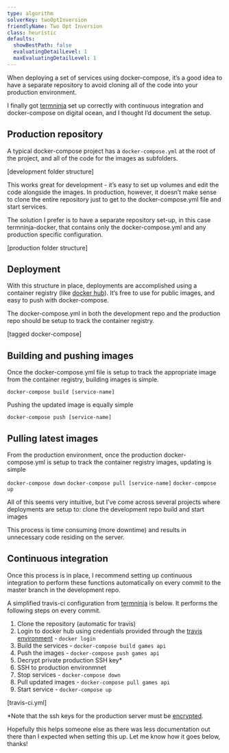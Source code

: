 ```yaml
---
type: algorithm
solverKey: twoOptInversion
friendlyName: Two Opt Inversion
class: heuristic
defaults:
  showBestPath: false
  evaluatingDetailLevel: 1
  maxEvaluatingDetailLevel: 1
---
```


When deploying a set of services using docker-compose, it’s a good idea to have a separate repository to avoid cloning all of the code into your production environment.

I finally got [termninja](https://www.term.ninja) set up correctly with continuous integration and docker-compose on digital ocean, and I thought I’d document the setup.

## Production repository

A typical docker-compose project has a ```docker-compose.yml``` at the root of the project, and all of the code for the images as subfolders.

[development folder structure]

This works great for development - it’s easy to set up volumes and edit the code alongside the images. In production, however, it doesn’t make sense to clone the entire repository just to get to the docker-compose.yml file and start services.

The solution I prefer is to have a separate repository set-up, in this case termninja-docker, that contains only the docker-compose.yml and any production specific configuration.

[production folder structure]

## Deployment

With this structure in place, deployments are accomplished using a container registry (like [docker hub](docker.com/hub)). It’s free to use for public images, and easy to push with docker-compose.

The docker-compose.yml in both the development repo and the production repo should be setup to track the container registry.

[tagged docker-compose]


## Building and pushing images

Once the docker-compose.yml file is setup to track the appropriate image from the container registry, building images is simple.

```docker-compose build [service-name]```

Pushing the updated image is equally simple

```docker-compose push [service-name]```

## Pulling latest images

From the production environment, once the production docker-compose.yml is setup to track the container registry images, updating is simple

```docker-compose down```
```docker-compose pull [service-name]```
```docker-compose up```


All of this seems very intuitive, but I’ve come across several projects where deployments are setup to:
clone the development repo
build and start images

This process is time consuming (more downtime) and results in unnecessary code residing on the server.


## Continuous integration

Once this process is in place, I recommend setting up continuous integration to perform these functions automatically on every commit to the master branch in the development repo. 

A simplified travis-ci configuration from [termninja](https://www.term.ninja) is below. It performs the following steps on every commit.
  1. Clone the repository (automatic for travis)
  2. Login to docker hub using credentials provided through the [travis environment](https://www.travis-ci.com/environment) - ```docker login```
  3. Build the services - ```docker-compose build games api```
  4. Push the images - ```docker-compose push games api```
  5. Decrypt private production SSH key*
  6. SSH to production environmnet
  7. Stop services - ```docker-compose down```
  8. Pull updated images - ```docker-compose pull games api```
  9. Start service - ```docker-compose up```

[travis-ci.yml]

*Note that the ssh keys for the production server must be [encrypted](https://travis-ci.com/ssh-keys).


Hopefully this helps someone else as there was less documentation out there than I expected when setting this up. Let me know how it goes below, thanks!


